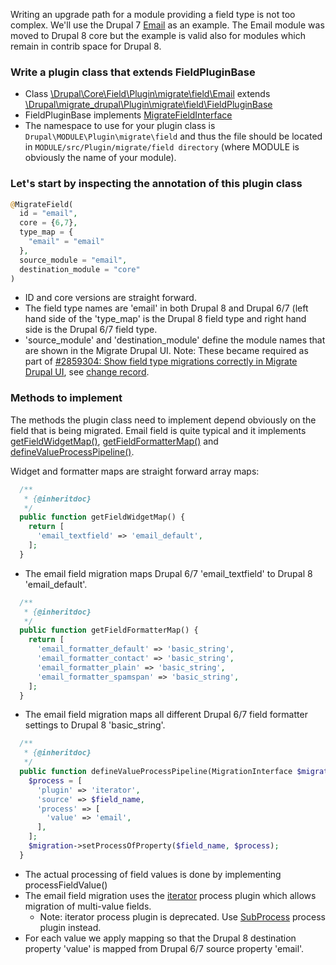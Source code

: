 Writing an upgrade path for a module providing a field type is not too complex. We'll use the Drupal 7 [Email](https://www.drupal.org/project/email) as an example. The Email module was moved to Drupal 8 core but the example is valid also for modules which remain in contrib space for Drupal 8.

### Write a plugin class that extends FieldPluginBase

* Class [\\Drupal\\Core\\Field\\Plugin\\migrate\\field\\Email](https://api.drupal.org/api/drupal/core%21lib%21Drupal%21Core%21Field%21Plugin%21migrate%21field%21Email.php/class/Email/8.5.x) extends [\\Drupal\\migrate\_drupal\\Plugin\\migrate\\field\\FieldPluginBase](https://api.drupal.org/api/drupal/core%21modules%21migrate%5Fdrupal%21src%21Plugin%21migrate%21field%21FieldPluginBase.php/class/FieldPluginBase/8.5.x)
* FieldPluginBase implements [MigrateFieldInterface](https://api.drupal.org/api/drupal/core%21modules%21migrate%5Fdrupal%21src%21Plugin%21MigrateFieldInterface.php/interface/MigrateFieldInterface/8.5.x)
* The namespace to use for your plugin class is `Drupal\MODULE\Plugin\migrate\field` and thus the file should be located in `MODULE/src/Plugin/migrate/field directory` (where MODULE is obviously the name of your module).

### Let's start by inspecting the annotation of this plugin class

```php
@MigrateField(
  id = "email",
  core = {6,7},
  type_map = {
    "email" = "email"
  },
  source_module = "email",
  destination_module = "core"
)
```

* ID and core versions are straight forward.
* The field type names are 'email' in both Drupal 8 and Drupal 6/7 (left hand side of the 'type\_map' is the Drupal 8 field type and right hand side is the Drupal 6/7 field type.
* 'source\_module' and 'destination\_module' define the module names that are shown in the Migrate Drupal UI. Note: These became required as part of [#2859304: Show field type migrations correctly in Migrate Drupal UI](https://www.drupal.org/project/drupal/issues/2859304 "Status: Closed (fixed)"), see [change record](https://www.drupal.org/node/2914530).

### Methods to implement

The methods the plugin class need to implement depend obviously on the field that is being migrated. Email field is quite typical and it implements [getFieldWidgetMap()](https://api.drupal.org/api/drupal/core%21modules%21migrate%5Fdrupal%21src%21Plugin%21MigrateFieldInterface.php/function/MigrateFieldInterface%3A%3AgetFieldWidgetMap), [getFieldFormatterMap()](https://api.drupal.org/api/drupal/core%21modules%21migrate%5Fdrupal%21src%21Plugin%21MigrateFieldInterface.php/function/MigrateFieldInterface%3A%3AgetFieldFormatterMap) and [defineValueProcessPipeline()](https://api.drupal.org/api/drupal/core%21modules%21migrate%5Fdrupal%21src%21Plugin%21migrate%21field%21FieldPluginBase.php/function/FieldPluginBase%3A%3AdefineValueProcessPipeline). 

Widget and formatter maps are straight forward array maps:

```php
  /**
   * {@inheritdoc}
   */
  public function getFieldWidgetMap() {
    return [
      'email_textfield' => 'email_default',
    ];
  }
```

* The email field migration maps Drupal 6/7 'email\_textfield' to Drupal 8 'email\_default'.

```php
  /**
   * {@inheritdoc}
   */
  public function getFieldFormatterMap() {
    return [
      'email_formatter_default' => 'basic_string',
      'email_formatter_contact' => 'basic_string',
      'email_formatter_plain' => 'basic_string',
      'email_formatter_spamspan' => 'basic_string',
    ];
  }

```

* The email field migration maps all different Drupal 6/7 field formatter settings to Drupal 8 'basic\_string'.

```php
  /**
   * {@inheritdoc}
   */
  public function defineValueProcessPipeline(MigrationInterface $migration, $field_name, $data) {
    $process = [
      'plugin' => 'iterator',
      'source' => $field_name,
      'process' => [
        'value' => 'email',
      ],
    ];
    $migration->setProcessOfProperty($field_name, $process);
  }
```

* The actual processing of field values is done by implementing processFieldValue()
* The email field migration uses the [iterator](https://api.drupal.org/api/drupal/core%21modules%21migrate%21src%21Plugin%21migrate%21process%21Iterator.php/class/Iterator) process plugin which allows migration of multi-value fields.  
   * Note: iterator process plugin is deprecated. Use [SubProcess](https://api.drupal.org/api/drupal/core%21modules%21migrate%21src%21Plugin%21migrate%21process%21SubProcess.php/class/SubProcess) process plugin instead.
* For each value we apply mapping so that the Drupal 8 destination property 'value' is mapped from Drupal 6/7 source property 'email'.